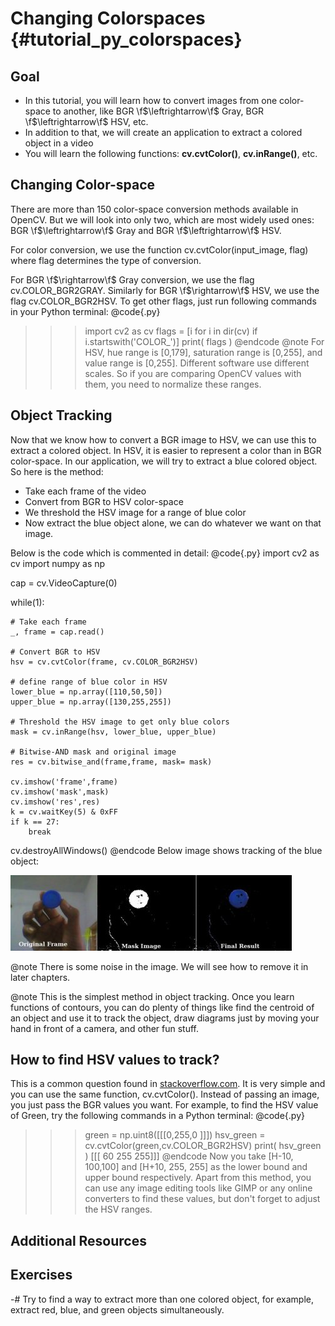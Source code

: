 Changing Colorspaces {#tutorial_py_colorspaces}
====================

Goal
----

-   In this tutorial, you will learn how to convert images from one color-space to another, like
    BGR \f$\leftrightarrow\f$ Gray, BGR \f$\leftrightarrow\f$ HSV, etc.
-   In addition to that, we will create an application to extract a colored object in a video
-   You will learn the following functions: **cv.cvtColor()**, **cv.inRange()**, etc.

Changing Color-space
--------------------

There are more than 150 color-space conversion methods available in OpenCV. But we will look into
only two, which are most widely used ones: BGR \f$\leftrightarrow\f$ Gray and BGR \f$\leftrightarrow\f$ HSV.

For color conversion, we use the function cv.cvtColor(input_image, flag) where flag determines the
type of conversion.

For BGR \f$\rightarrow\f$ Gray conversion, we use the flag cv.COLOR_BGR2GRAY. Similarly for BGR
\f$\rightarrow\f$ HSV, we use the flag cv.COLOR_BGR2HSV. To get other flags, just run following
commands in your Python terminal:
@code{.py}
>>> import cv2 as cv
>>> flags = [i for i in dir(cv) if i.startswith('COLOR_')]
>>> print( flags )
@endcode
@note For HSV, hue range is [0,179], saturation range is [0,255], and value range is [0,255].
Different software use different scales. So if you are comparing OpenCV values with them, you need
to normalize these ranges.

Object Tracking
---------------

Now that we know how to convert a BGR image to HSV, we can use this to extract a colored object. In HSV, it
is easier to represent a color than in BGR color-space. In our application, we will try to extract
a blue colored object. So here is the method:

-   Take each frame of the video
-   Convert from BGR to HSV color-space
-   We threshold the HSV image for a range of blue color
-   Now extract the blue object alone, we can do whatever we want on that image.

Below is the code which is commented in detail:
@code{.py}
import cv2 as cv
import numpy as np

cap = cv.VideoCapture(0)

while(1):

    # Take each frame
    _, frame = cap.read()

    # Convert BGR to HSV
    hsv = cv.cvtColor(frame, cv.COLOR_BGR2HSV)

    # define range of blue color in HSV
    lower_blue = np.array([110,50,50])
    upper_blue = np.array([130,255,255])

    # Threshold the HSV image to get only blue colors
    mask = cv.inRange(hsv, lower_blue, upper_blue)

    # Bitwise-AND mask and original image
    res = cv.bitwise_and(frame,frame, mask= mask)

    cv.imshow('frame',frame)
    cv.imshow('mask',mask)
    cv.imshow('res',res)
    k = cv.waitKey(5) & 0xFF
    if k == 27:
        break

cv.destroyAllWindows()
@endcode
Below image shows tracking of the blue object:

![image](images/frame.jpg)

@note There is some noise in the image. We will see how to remove it in later chapters.

@note This is the simplest method in object tracking. Once you learn functions of contours, you can
do plenty of things like find the centroid of an object and use it to track the object, draw diagrams
just by moving your hand in front of a camera, and other fun stuff.

How to find HSV values to track?
--------------------------------

This is a common question found in [stackoverflow.com](http://www.stackoverflow.com). It is very simple and
you can use the same function, cv.cvtColor(). Instead of passing an image, you just pass the BGR
values you want. For example, to find the HSV value of Green, try the following commands in a Python
terminal:
@code{.py}
>>> green = np.uint8([[[0,255,0 ]]])
>>> hsv_green = cv.cvtColor(green,cv.COLOR_BGR2HSV)
>>> print( hsv_green )
[[[ 60 255 255]]]
@endcode
Now you take [H-10, 100,100] and [H+10, 255, 255] as the lower bound and upper bound respectively. Apart
from this method, you can use any image editing tools like GIMP or any online converters to find
these values, but don't forget to adjust the HSV ranges.

Additional Resources
--------------------

Exercises
---------

-#  Try to find a way to extract more than one colored object, for example, extract red, blue, and green
objects simultaneously.

